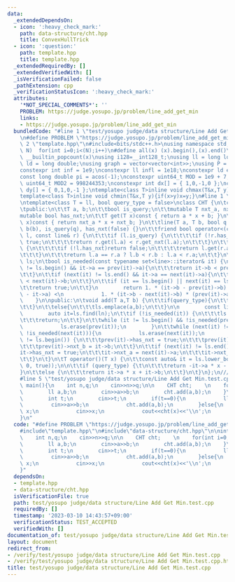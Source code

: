 ```yaml
---
data:
  _extendedDependsOn:
  - icon: ':heavy_check_mark:'
    path: data-structure/cht.hpp
    title: ConvexHullTrick
  - icon: ':question:'
    path: template.hpp
    title: template.hpp
  _extendedRequiredBy: []
  _extendedVerifiedWith: []
  _isVerificationFailed: false
  _pathExtension: cpp
  _verificationStatusIcon: ':heavy_check_mark:'
  attributes:
    '*NOT_SPECIAL_COMMENTS*': ''
    PROBLEM: https://judge.yosupo.jp/problem/line_add_get_min
    links:
    - https://judge.yosupo.jp/problem/line_add_get_min
  bundledCode: "#line 1 \"test/yosupo judge/data structure/Line Add Get Min.test.cpp\"\
    \n#define PROBLEM \"https://judge.yosupo.jp/problem/line_add_get_min\"\n\n#line\
    \ 2 \"template.hpp\"\n#include<bits/stdc++.h>\nusing namespace std;\n#define rep(i,\
    \ N)  for(int i=0;i<(N);i++)\n#define all(x) (x).begin(),(x).end()\n#define popcount(x)\
    \ __builtin_popcount(x)\nusing i128=__int128_t;\nusing ll = long long;\nusing\
    \ ld = long double;\nusing graph = vector<vector<int>>;\nusing P = pair<int, int>;\n\
    constexpr int inf = 1e9;\nconstexpr ll infl = 1e18;\nconstexpr ld eps = 1e-6;\n\
    const long double pi = acos(-1);\nconstexpr uint64_t MOD = 1e9 + 7;\nconstexpr\
    \ uint64_t MOD2 = 998244353;\nconstexpr int dx[] = { 1,0,-1,0 };\nconstexpr int\
    \ dy[] = { 0,1,0,-1 };\ntemplate<class T>inline void chmax(T&x,T y){if(x<y)x=y;}\n\
    template<class T>inline void chmin(T&x,T y){if(x>y)x=y;}\n#line 1 \"data-structure/cht.hpp\"\
    \ntemplate<class T = ll, bool query_type = false>\nclass CHT {\n\tclass line {\n\
    \tpublic:\n\t\tT a, b;\n\t\tbool is_query;\n\t\tmutable T nxt_a, nxt_b;\n\t\t\
    mutable bool has_nxt;\n\t\tT get(T x)const { return a * x + b; }\n\t\tT get_nxt(T\
    \ x)const { return nxt_a * x + nxt_b; }\n\t\tline(T a, T b, bool q = false) :a(a),\
    \ b(b), is_query(q), has_nxt(false) {}\n\t\tfriend bool operator<(const line&\
    \ l, const line& r) {\n\t\t\tif (l.is_query) {\n\t\t\t\tif (!r.has_nxt)return\
    \ true;\n\t\t\t\treturn r.get(l.a) < r.get_nxt(l.a);\n\t\t\t}\n\t\t\tif (r.is_query)\
    \ {\n\t\t\t\tif (!l.has_nxt)return false;\n\t\t\t\treturn l.get(r.a) > l.get_nxt(r.a);\n\
    \t\t\t}\n\t\t\treturn l.a == r.a ? l.b < r.b : l.a < r.a;\n\t\t}\n\t};\n\n\tset<line>\
    \ ls;\n\tbool is_needed(const typename set<line>::iterator& it) {\n\t\tif (it\
    \ != ls.begin() && it->a == prev(it)->a){\n\t\t\treturn it->b < prev(it)->b;\n\
    \t\t}\n\t\tif (next(it) != ls.end() && it->a == next(it)->a){\n\t\t\treturn it->b\
    \ < next(it)->b;\n\t\t}\n\t\tif (it == ls.begin() || next(it) == ls.end()){\n\t\
    \t\treturn true;\n\t\t}\n        return 1. * (it->b - prev(it)->b) * (next(it)->a\
    \ - it->a) <\n            1. * (it->b - next(it)->b) * (prev(it)->a - it->a);\n\
    \    }\n\npublic:\n\tvoid add(T a,T b) {\n\t\tif(query_type){\n\t\t\tls.emplace(-a,-b);\n\
    \t\t}\n\t\telse{\n\t\t\tls.emplace(a,b);\n\t\t}\n\n        const line&ln=(query_type?line{-a,-b}:line{a,b});\n\
    \        auto it=ls.find(ln);\n\t\tif (!is_needed(it)) {\n\t\t\tls.erase(it);\n\
    \t\t\treturn;\n\t\t}\n\t\twhile (it != ls.begin() && !is_needed(prev(it))){\n\
    \            ls.erase(prev(it));\n        }\n\t\twhile (next(it) != ls.end() &&\
    \ !is_needed(next(it))){\n            ls.erase(next(it));\n        }\n\t\tif (it\
    \ != ls.begin()) {\n\t\t\tprev(it)->has_nxt = true;\n\t\t\tprev(it)->nxt_a = it->a;\n\
    \t\t\tprev(it)->nxt_b = it->b;\n\t\t}\n\t\tif (next(it) != ls.end()) {\n\t\t\t\
    it->has_nxt = true;\n\t\t\tit->nxt_a = next(it)->a;\n\t\t\tit->nxt_b = next(it)->b;\n\
    \t\t}\n\t}\n\tT operator()(T x) {\n\t\tconst auto& it = ls.lower_bound(line(x,\
    \ 0, true));\n\n\t\tif (query_type) {\t\n\t\t\treturn -it->a * x - it->b;\n\t\t\
    }\n\t\telse {\n\t\t\treturn it->a * x + it->b;\n\t\t}\n\t}\n};\n///@brief ConvexHullTrick\n\
    #line 5 \"test/yosupo judge/data structure/Line Add Get Min.test.cpp\"\n\nint\
    \ main(){\n    int n,q;\n    cin>>n>>q;\n\n    CHT cht;    \n    for(int i=0;i<n;i++){\n\
    \        ll a,b;\n        cin>>a>>b;\n        cht.add(a,b);\n    }\n    while(q--){\n\
    \        int t;\n        cin>>t;\n        if(t==0){\n            ll a,b;\n   \
    \         cin>>a>>b;\n            cht.add(a,b);\n        }else{\n            ll\
    \ x;\n            cin>>x;\n            cout<<cht(x)<<'\\n';\n        }\n    }\n\
    }\n"
  code: "#define PROBLEM \"https://judge.yosupo.jp/problem/line_add_get_min\"\n\n\
    #include\"template.hpp\"\n#include\"data-structure/cht.hpp\"\n\nint main(){\n\
    \    int n,q;\n    cin>>n>>q;\n\n    CHT cht;    \n    for(int i=0;i<n;i++){\n\
    \        ll a,b;\n        cin>>a>>b;\n        cht.add(a,b);\n    }\n    while(q--){\n\
    \        int t;\n        cin>>t;\n        if(t==0){\n            ll a,b;\n   \
    \         cin>>a>>b;\n            cht.add(a,b);\n        }else{\n            ll\
    \ x;\n            cin>>x;\n            cout<<cht(x)<<'\\n';\n        }\n    }\n\
    }"
  dependsOn:
  - template.hpp
  - data-structure/cht.hpp
  isVerificationFile: true
  path: test/yosupo judge/data structure/Line Add Get Min.test.cpp
  requiredBy: []
  timestamp: '2023-03-10 14:43:57+09:00'
  verificationStatus: TEST_ACCEPTED
  verifiedWith: []
documentation_of: test/yosupo judge/data structure/Line Add Get Min.test.cpp
layout: document
redirect_from:
- /verify/test/yosupo judge/data structure/Line Add Get Min.test.cpp
- /verify/test/yosupo judge/data structure/Line Add Get Min.test.cpp.html
title: test/yosupo judge/data structure/Line Add Get Min.test.cpp
---
```

